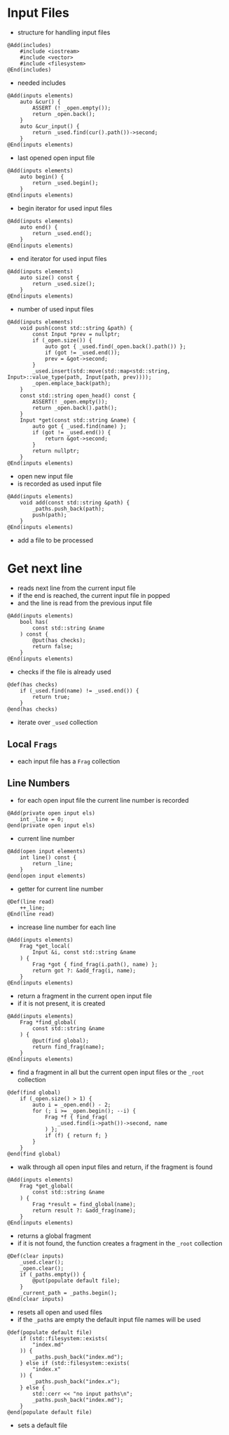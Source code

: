 # Input Files
* structure for handling input files

```
@Add(includes)
	#include <iostream>
	#include <vector>
	#include <filesystem>
@End(includes)
```
* needed includes

```
@Add(inputs elements)
	auto &cur() {
		ASSERT (! _open.empty());
		return _open.back();
	}
	auto &cur_input() {
		return _used.find(cur().path())->second;
	}
@End(inputs elements)
```
* last opened open input file

```
@Add(inputs elements)
	auto begin() {
		return _used.begin();
	}
@End(inputs elements)
```
* begin iterator for used input files

```
@Add(inputs elements)
	auto end() {
		return _used.end();
	}
@End(inputs elements)
```
* end iterator for used input files

```
@Add(inputs elements)
	auto size() const {
		return _used.size();
	}
@End(inputs elements)
```
* number of used input files

```
@Add(inputs elements)
	void push(const std::string &path) {
		const Input *prev = nullptr;
		if (_open.size()) {
			auto got { _used.find(_open.back().path()) };
			if (got != _used.end());
			prev = &got->second;
		}
		_used.insert(std::move(std::map<std::string, Input>::value_type(path, Input(path, prev))));
		_open.emplace_back(path);
	}
	const std::string open_head() const {
		ASSERT(! _open.empty());
		return _open.back().path();
	}
	Input *get(const std::string &name) {
		auto got { _used.find(name) };
		if (got != _used.end()) {
			return &got->second;
		}
		return nullptr;
	}
@End(inputs elements)
```
* open new input file
* is recorded as used input file

```
@Add(inputs elements)
	void add(const std::string &path) {
		_paths.push_back(path);
		push(path);
	}
@End(inputs elements)
```
* add a file to be processed

# Get next line
* reads next line from the current input file
* if the end is reached, the current input file in popped
* and the line is read from the previous input file

```
@Add(inputs elements)
	bool has(
		const std::string &name
	) const {
		@put(has checks);
		return false;
	}
@End(inputs elements)
```
* checks if the file is already used

```
@def(has checks)
	if (_used.find(name) != _used.end()) {
		return true;
	}
@end(has checks)
```
* iterate over `_used` collection

## Local `Frags`
* each input file has a `Frag` collection

## Line Numbers
* for each open input file the current line number is recorded

```
@Add(private open input els)
	int _line = 0;
@end(private open input els)
```
* current line number

```
@Add(open input elements)
	int line() const {
		return _line;
	}
@end(open input elements)
```
* getter for current line number

```
@Def(line read)
	++_line;
@End(line read)
```
* increase line number for each line

```
@Add(inputs elements)
	Frag *get_local(
		Input &i, const std::string &name
	) {
		Frag *got { find_frag(i.path(), name) };
		return got ?: &add_frag(i, name);
	}
@End(inputs elements)
```
* return a fragment in the current open input file
* if it is not present, it is created

```
@Add(inputs elements)
	Frag *find_global(
		const std::string &name
	) {
		@put(find global);
		return find_frag(name);
	}
@End(inputs elements)
```
* find a fragment in all but the current open input files or the `_root`
  collection

```
@def(find global)
	if (_open.size() > 1) {
		auto i = _open.end() - 2;
		for (; i >= _open.begin(); --i) {
			Frag *f { find_frag(
				_used.find(i->path())->second, name
			) };
			if (f) { return f; }
		}
	}
@end(find global)
```
* walk through all open input files and return, if the fragment is found

```
@Add(inputs elements)
	Frag *get_global(
		const std::string &name
	) {
		Frag *result = find_global(name);
		return result ?: &add_frag(name);
	}
@End(inputs elements)
```
* returns a global fragment
* if it is not found, the function creates a fragment in the `_root`
  collection

```
@Def(clear inputs)
	_used.clear();
	_open.clear();
	if (_paths.empty()) {
		@put(populate default file);
	}
	_current_path = _paths.begin();
@End(clear inputs)
```
* resets all open and used files
* if the `_path`s are empty the default input file names will be used

```
@def(populate default file)
	if (std::filesystem::exists(
		"index.md"
	)) {
		_paths.push_back("index.md");
	} else if (std::filesystem::exists(
		"index.x"
	)) {
		_paths.push_back("index.x");
	} else {
		std::cerr << "no input paths\n";
		_paths.push_back("index.md");
	}
@end(populate default file)
```
* sets a default file

